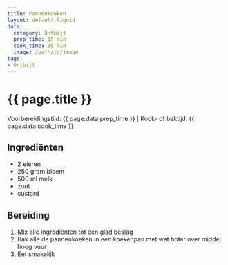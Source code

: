 ```yaml
---
title: Pannenkoeken
layout: default.liquid
data:
  category: Ontbijt
  prep_time: 15 min
  cook_time: 30 min
  image: /path/to/image
tags:
- Ontbijt
---
```

# {{ page.title }}

Voorbereidingstijd: {{ page.data.prep_time }} | Kook- of baktijd: {{ page.data.cook_time }}

## Ingrediënten
- 2 eieren
- 250 gram bloem
- 500 ml melk
- zout
- custard

## Bereiding
1. Mix alle ingrediënten tot een glad beslag
2. Bak alle de pannenkoeken in een koekenpan met wat boter over middel hoog vuur
3. Eet smakelijk
